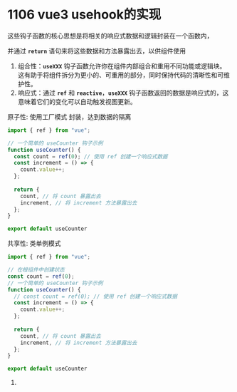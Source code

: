 # 1106 vue3 usehook的实现

这些钩子函数的核心思想是将相关的响应式数据和逻辑封装在一个函数内，

并通过 **`return`** 语句来将这些数据和方法暴露出去，以供组件使用

1. 组合性：**`useXXX`** 钩子函数允许你在组件内部组合和重用不同功能或逻辑块。这有助于将组件拆分为更小的、可重用的部分，同时保持代码的清晰性和可维护性。
2. 响应式：通过 **`ref`** 和 **`reactive`**，**`useXXX`** 钩子函数返回的数据是响应式的，这意味着它们的变化可以自动触发视图更新。

原子性: 使用工厂模式 封装，达到数据的隔离

```jsx
import { ref } from "vue";

// 一个简单的 useCounter 钩子示例
function useCounter() {
  const count = ref(0); // 使用 ref 创建一个响应式数据
  const increment = () => {
    count.value++;
  };
  
  return {
    count, // 将 count 暴露出去
    increment, // 将 increment 方法暴露出去
  };
}

export default useCounter
```

共享性:  类单例模式

```jsx
import { ref } from "vue";

// 在根组件中创建状态
const count = ref(0);
// 一个简单的 useCounter 钩子示例
function useCounter() {
  // const count = ref(0); // 使用 ref 创建一个响应式数据
  const increment = () => {
    count.value++;
  };
  
  return {
    count, // 将 count 暴露出去
    increment, // 将 increment 方法暴露出去
  };
}

export default useCounter
```

1.